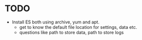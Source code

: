#  TODO

- Install ES both using archive, yum and apt. 
  - get to know the default file location for settings, data etc.
  - questions like path to store data, path to store logs


